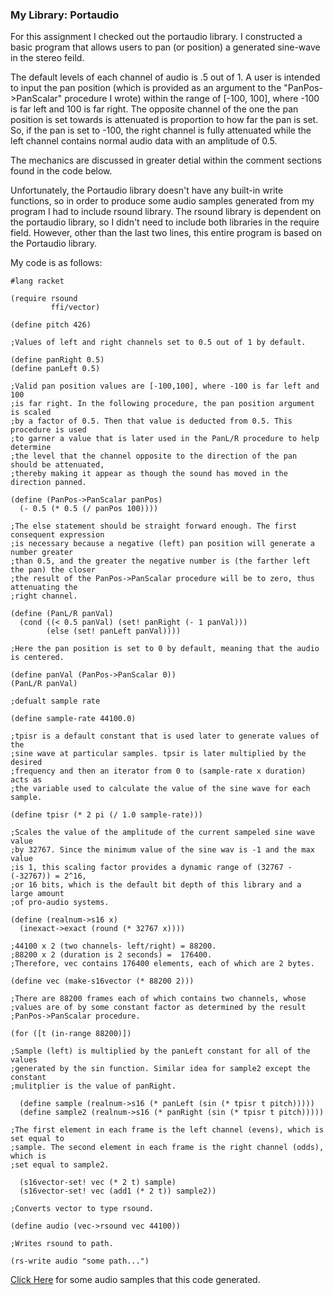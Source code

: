 ### My Library: Portaudio
 
For this assignment I checked out the portaudio library. I constructed a basic program that allows users to pan (or position) a generated sine-wave in the stereo feild. 

The default levels of each channel of audio is .5 out of 1. A user is intended to input the pan position (which is provided as an argument to the "PanPos->PanScalar" procedure I wrote) within the range of [-100, 100], where -100 is far left and 100 is far right. The opposite channel of the one the pan position is set towards is attenuated is proportion to how far the pan is set. So, if the pan is set to -100, the right channel is fully attenuated while the left channel contains normal audio data with an amplitude of 0.5.

The mechanics are discussed in greater detial within the comment sections found in the code below.

Unfortunately, the Portaudio library doesn't have any built-in write functions, so in order to produce some audio samples generated from my program I had to include rsound library. The rsound library is dependent on the portaudio library, so I 
didn't need to include both libraries in the require field. However, other than the last two lines, this entire program is based on the Portaudio library. 

My code is as follows:

```
#lang racket

(require rsound
         ffi/vector)
 
(define pitch 426)

;Values of left and right channels set to 0.5 out of 1 by default.

(define panRight 0.5)
(define panLeft 0.5)

;Valid pan position values are [-100,100], where -100 is far left and 100
;is far right. In the following procedure, the pan position argument is scaled 
;by a factor of 0.5. Then that value is deducted from 0.5. This procedure is used
;to garner a value that is later used in the PanL/R procedure to help determine
;the level that the channel opposite to the direction of the pan should be attenuated,
;thereby making it appear as though the sound has moved in the direction panned.

(define (PanPos->PanScalar panPos) 
  (- 0.5 (* 0.5 (/ panPos 100))))

;The else statement should be straight forward enough. The first consequent expression
;is necessary because a negative (left) pan position will generate a number greater
;than 0.5, and the greater the negative number is (the farther left the pan) the closer
;the result of the PanPos->PanScalar procedure will be to zero, thus attenuating the 
;right channel.

(define (PanL/R panVal)
  (cond ((< 0.5 panVal) (set! panRight (- 1 panVal)))
        (else (set! panLeft panVal))))

;Here the pan position is set to 0 by default, meaning that the audio is centered.

(define panVal (PanPos->PanScalar 0))
(PanL/R panVal)
 
;defualt sample rate

(define sample-rate 44100.0)

;tpisr is a default constant that is used later to generate values of the 
;sine wave at particular samples. tpsir is later multiplied by the desired
;frequency and then an iterator from 0 to (sample-rate x duration) acts as
;the variable used to calculate the value of the sine wave for each sample.

(define tpisr (* 2 pi (/ 1.0 sample-rate)))

;Scales the value of the amplitude of the current sampeled sine wave value
;by 32767. Since the minimum value of the sine wav is -1 and the max value
;is 1, this scaling factor provides a dynamic range of (32767 - (-32767)) = 2^16,
;or 16 bits, which is the default bit depth of this library and a large amount
;of pro-audio systems.

(define (realnum->s16 x)
  (inexact->exact (round (* 32767 x))))
 
;44100 x 2 (two channels- left/right) = 88200.
;88200 x 2 (duration is 2 seconds) =  176400. 
;Therefore, vec contains 176400 elements, each of which are 2 bytes.

(define vec (make-s16vector (* 88200 2)))

;There are 88200 frames each of which contains two channels, whose
;values are of by some constant factor as determined by the result
;PanPos->PanScalar procedure. 

(for ([t (in-range 88200)])
  
;Sample (left) is multiplied by the panLeft constant for all of the values
;generated by the sin function. Similar idea for sample2 except the constant
;mulitplier is the value of panRight.
  
  (define sample (realnum->s16 (* panLeft (sin (* tpisr t pitch)))))
  (define sample2 (realnum->s16 (* panRight (sin (* tpisr t pitch)))))
  
;The first element in each frame is the left channel (evens), which is set equal to
;sample. The second element in each frame is the right channel (odds), which is 
;set equal to sample2.
  
  (s16vector-set! vec (* 2 t) sample)
  (s16vector-set! vec (add1 (* 2 t)) sample2))
 
;Converts vector to type rsound.

(define audio (vec->rsound vec 44100))

;Writes rsound to path.

(rs-write audio "some path...")

```
[Click Here](https://soundcloud.com/you/tracks) for some audio samples that this code generated.

